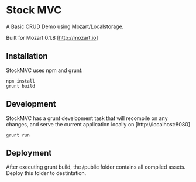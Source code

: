 # Stock MVC

A Basic CRUD Demo using Mozart/Localstorage.

Built for Mozart 0.1.8 [http://mozart.io]

## Installation

StockMVC uses npm and grunt:

    npm install
    grunt build

## Development

StockMVC has a grunt development task that will recompile on any changes, and serve the current application locally on [http://localhost:8080]

    grunt run

## Deployment

After executing grunt build, the /public folder contains all compiled assets. Deploy this folder to destintation.